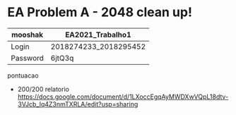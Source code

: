 # EA Problem A - 2048 clean up!

| mooshak | EA2021_Trabalho1 |
| --- | ---|
| Login | 2018274233_2018295452 |
| Password | 6jtQ3q |

 pontuacao
 - 200/200
relatorio
https://docs.google.com/document/d/1LXoccEgqAyMWDXwVQpL18dtv-3VJcb_Iq4Z3nmTXRLA/edit?usp=sharing
